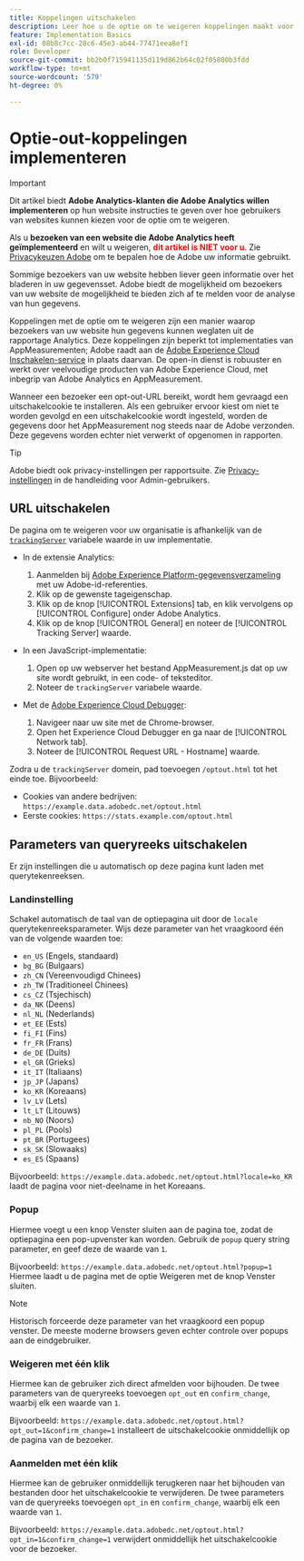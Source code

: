 ```yaml
---
title: Koppelingen uitschakelen
description: Leer hoe u de optie om te weigeren koppelingen maakt voor bezoekers van uw site.
feature: Implementation Basics
exl-id: 08b8c7cc-28c6-45e3-ab44-77471eea8ef1
role: Developer
source-git-commit: bb2b0f715941135d119d862b64c02f05800b3fdd
workflow-type: tm+mt
source-wordcount: '579'
ht-degree: 0%

---
```


# Optie-out-koppelingen implementeren

>[!IMPORTANT]
>
> Dit artikel biedt **Adobe Analytics-klanten die Adobe Analytics willen implementeren** op hun website instructies te geven over hoe gebruikers van websites kunnen kiezen voor de optie om te weigeren. <p><p>
> Als u **bezoeken van een website die Adobe Analytics heeft geïmplementeerd** en wilt u weigeren, **<span style="color:red">dit artikel is NIET voor u</span>**. Zie [Privacykeuzen Adobe](https://www.adobe.com/privacy/opt-out.html) om te bepalen hoe de Adobe uw informatie gebruikt.

Sommige bezoekers van uw website hebben liever geen informatie over het bladeren in uw gegevensset. Adobe biedt de mogelijkheid om bezoekers van uw website de mogelijkheid te bieden zich af te melden voor de analyse van hun gegevens.

Koppelingen met de optie om te weigeren zijn een manier waarop bezoekers van uw website hun gegevens kunnen weglaten uit de rapportage Analytics. Deze koppelingen zijn beperkt tot implementaties van AppMeasurementen; Adobe raadt aan de [Adobe Experience Cloud Inschakelen-service](https://experienceleague.adobe.com/docs/id-service/using/implementation/opt-in-service/optin-overview.html) in plaats daarvan. De open-in dienst is robuuster en werkt over veelvoudige producten van Adobe Experience Cloud, met inbegrip van Adobe Analytics en AppMeasurement.

Wanneer een bezoeker een opt-out-URL bereikt, wordt hem gevraagd een uitschakelcookie te installeren. Als een gebruiker ervoor kiest om niet te worden gevolgd en een uitschakelcookie wordt ingesteld, worden de gegevens door het AppMeasurement nog steeds naar de Adobe verzonden. Deze gegevens worden echter niet verwerkt of opgenomen in rapporten.

>[!TIP]
>
>Adobe biedt ook privacy-instellingen per rapportsuite. Zie [Privacy-instellingen](/help/admin/admin/c-manage-report-suites/c-edit-report-suites/general/privacy-settings.md) in de handleiding voor Admin-gebruikers.

## URL uitschakelen

De pagina om te weigeren voor uw organisatie is afhankelijk van de [`trackingServer`](../vars/config-vars/trackingserver.md) variabele waarde in uw implementatie.

* In de extensie Analytics:
   1. Aanmelden bij [Adobe Experience Platform-gegevensverzameling](https://experience.adobe.com/data-collection) met uw Adobe-id-referenties.
   1. Klik op de gewenste tageigenschap.
   1. Klik op de knop [!UICONTROL Extensions] tab, en klik vervolgens op [!UICONTROL Configure] onder Adobe Analytics.
   1. Klik op de knop [!UICONTROL General] en noteer de [!UICONTROL Tracking Server] waarde.

* In een JavaScript-implementatie:
   1. Open op uw webserver het bestand AppMeasurement.js dat op uw site wordt gebruikt, in een code- of teksteditor.
   1. Noteer de `trackingServer` variabele waarde.

* Met de [Adobe Experience Cloud Debugger](https://experienceleague.adobe.com/docs/experience-platform/debugger/home.html):
   1. Navigeer naar uw site met de Chrome-browser.
   1. Open het Experience Cloud Debugger en ga naar de [!UICONTROL Network tab].
   1. Noteer de [!UICONTROL Request URL - Hostname] waarde.

Zodra u de `trackingServer` domein, pad toevoegen `/optout.html` tot het einde toe. Bijvoorbeeld:

* Cookies van andere bedrijven: `https://example.data.adobedc.net/optout.html`
* Eerste cookies: `https://stats.example.com/optout.html`

## Parameters van queryreeks uitschakelen

Er zijn instellingen die u automatisch op deze pagina kunt laden met querytekenreeksen.

### Landinstelling

Schakel automatisch de taal van de optiepagina uit door de `locale` querytekenreeksparameter. Wijs deze parameter van het vraagkoord één van de volgende waarden toe:

* `en_US` (Engels, standaard)
* `bg_BG` (Bulgaars)
* `zh_CN` (Vereenvoudigd Chinees)
* `zh_TW` (Traditioneel Chinees)
* `cs_CZ` (Tsjechisch)
* `da_NK` (Deens)
* `nl_NL` (Nederlands)
* `et_EE` (Ests)
* `fi_FI` (Fins)
* `fr_FR` (Frans)
* `de_DE` (Duits)
* `el_GR` (Grieks)
* `it_IT` (Italiaans)
* `jp_JP` (Japans)
* `ko_KR` (Koreaans)
* `lv_LV` (Lets)
* `lt_LT` (Litouws)
* `nb_NO` (Noors)
* `pl_PL` (Pools)
* `pt_BR` (Portugees)
* `sk_SK` (Slowaaks)
* `es_ES` (Spaans)

Bijvoorbeeld: `https://example.data.adobedc.net/optout.html?locale=ko_KR` laadt de pagina voor niet-deelname in het Koreaans.

### Popup

Hiermee voegt u een knop Venster sluiten aan de pagina toe, zodat de optiepagina een pop-upvenster kan worden. Gebruik de `popup` query string parameter, en geef deze de waarde van `1`.

Bijvoorbeeld: `https://example.data.adobedc.net/optout.html?popup=1` Hiermee laadt u de pagina met de optie Weigeren met de knop Venster sluiten.

>[!NOTE]
>
>Historisch forceerde deze parameter van het vraagkoord een popup venster. De meeste moderne browsers geven echter controle over popups aan de eindgebruiker.

### Weigeren met één klik

Hiermee kan de gebruiker zich direct afmelden voor bijhouden. De twee parameters van de queryreeks toevoegen `opt_out` en `confirm_change`, waarbij elk een waarde van `1`.

Bijvoorbeeld: `https://example.data.adobedc.net/optout.html?opt_out=1&confirm_change=1` installeert de uitschakelcookie onmiddellijk op de pagina van de bezoeker.

### Aanmelden met één klik

Hiermee kan de gebruiker onmiddellijk terugkeren naar het bijhouden van bestanden door het uitschakelcookie te verwijderen. De twee parameters van de queryreeks toevoegen `opt_in` en `confirm_change`, waarbij elk een waarde van `1`.

Bijvoorbeeld: `https://example.data.adobedc.net/optout.html?opt_in=1&confirm_change=1` verwijdert onmiddellijk het uitschakelcookie voor de bezoeker.
